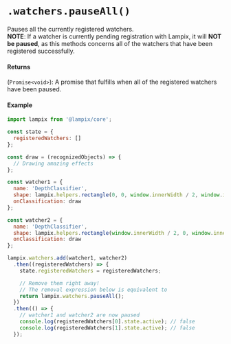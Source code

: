 # `.watchers.pauseAll()`

Pauses all the currently registered watchers.  
**NOTE**: If a watcher is currently pending registration with Lampix, it will **NOT be paused**, as this methods concerns all of the watchers that have been registered successfully.

#### Returns

(`Promise<void>`): A promise that fulfills when all of the registered watchers have been paused.

#### Example

```js
import lampix from '@lampix/core';

const state = {
  registeredWatchers: []
};

const draw = (recognizedObjects) => {
  // Drawing amazing effects
};

const watcher1 = {
  name: 'DepthClassifier',
  shape: lampix.helpers.rectangle(0, 0, window.innerWidth / 2, window.innerHeight),
  onClassification: draw
};

const watcher2 = {
  name: 'DepthClassifier',
  shape: lampix.helpers.rectangle(window.innerWidth / 2, 0, window.innerWidth / 2, window.innerHeight),
  onClassification: draw
};

lampix.watchers.add(watcher1, watcher2)
  .then((registeredWatchers) => {
    state.registeredWatchers = registeredWatchers;

    // Remove them right away!
    // The removal expression below is equivalent to 
    return lampix.watchers.pauseAll();
  })
  .then(() => {
    // watcher1 and watcher2 are now paused
    console.log(registeredWatchers[0].state.active); // false
    console.log(registeredWatchers[1].state.active); // false
  });
```
